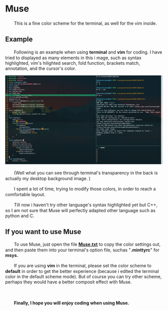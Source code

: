 # Muse
　　This is a fine color scheme for the terminal, as well for the vim inside. 



## Example

　　Following is an example when using **terminal** and **vim** for coding. I have tried to displayed as many elements in this i mage, such as syntax highlighted, vim's hilighted search, fold function, brackets match, annotation, and the cursor's color.

![](https://raw.githubusercontent.com/RogerDTZ/Muse/master/Example.jpg)

　　(Well what you can see through terminal's transparency in the back is actually my desktop background image. )

　　I spent a lot of time, trying to modify those colors, in order to reach a comfortable layout.

　　Till now i haven't try other language's syntax highlighted yet but C++, so I am not sure that Muse will perfectly adapted other language such as python and C.



## If you want to use Muse

　　To use Muse, just open the file [**Muse.txt**](https://github.com/RogerDTZ/Muse/blob/master/Muse.txt) to copy the color settings out, and then paste them into your terminal's option file, suchas "**.minttyrc**" for **msys.**	

　　If you are using **vim** in the terminal, please set the color scheme to **default**  in order to get the better experience (because i edited the terminal color in the default scheme mode). But of course you can try other scheme, perhaps they would have a better composit effect with Muse.

　　

　　**Finally, I hope you will enjoy coding when using Muse.**

